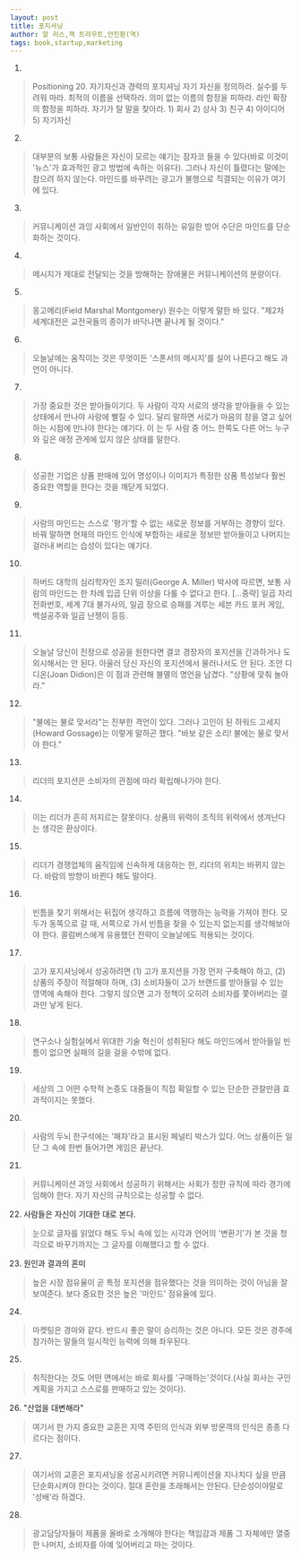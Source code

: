 ```yaml
---
layout: post
title: 포지셔닝
author: 알 리스,잭 트라우트,안진환(역)
tags: book,startup,marketing
---
```


1. 
> Positioning 20. 자기자신과 경력의 포지셔닝
자기 자신을 정의하라.
실수를 두려워 마라.
최적의 이름을 선택하라.
의미 없는 이름의 함정을 피하라.
라인 확장의 함정을 피하라.
자기가 탈 말을 찾아라. 1) 회사 2) 상사 3) 친구 4) 아이디어 5) 자기자신

2. 
> 대부분의 보통 사람들은 자신이 모르는 얘기는 잠자코 들을 수 있다(바로 이것이 '뉴스'가 효과적인 광고 방법에 속하는 이유다). 그러나 자신이 틀렸다는 말에는 참으려 하지 않는다. 마인드를 바꾸려는 광고가 불행으로 직결되는 이유가 여기에 있다.

3. 
> 커뮤니케이션 과잉 사회에서 일반인이 취하는 유일한 방어 수단은 마인드를 단순화하는 것이다.

4. 
> 메시지가 제대로 전달되는 것을 방해하는 장애물은 커뮤니케이션의 분량이다.

5. 
> 몽고메리(Field Marshal Montgomery) 원수는 이렇게 말한 바 있다. "제2차 세계대전은 교전국들의 종이가 바닥나면 끝나게 될 것이다."

6. 
> 오늘날에는 움직이는 것은 무엇이든 '스폰서의 메시지'를 실어 나른다고 해도 과언이 아니다.

7. 
> 가장 중요한 것은 받아들이기다. 두 사람이 각자 서로의 생각을 받아들을 수 있는 상태에서 만나야 사랑에 빨질 수 있다. 달리 말하면 서로가 마음의 창을 열고 싶어하는 시점에 만나야 한다는 얘기다. 이 는 두 사람 중 어느 한쪽도 다른 어느 누구와 깊은 애정 관게에 있지 않은 상태를 말한다.

8. 
> 성공한 기업은 상품 판매에 있어 명성이나 이미지가 특정한 상품 특성보다 훨씬 중요한 역할을 한다는 것을 깨닫게 되었다.

9. 
> 사람의 마인드는 스스로 '평가'할 수 없는 새로운 정보를 거부하는 경향이 있다. 바꿔 말하면 현재의 마인드 인식에 부합하는 새로운 정보만 받아들이고 나머지는 걸러내 버리는 습성이 있다는 얘기다.

10. 
> 하버드 대학의 심리학자인 조지 밀러(George A. Miller) 박사에 따르면, 보통 사람의 마인드는 한 차례 입곱 단위 이상을 다룰 수 없다고 한다. [...중략] 일곱 자리 전화번호, 세계 7대 불가사의, 일곱 장으로 승패를 겨루는 세븐 카드 포커 게임, 백설공주와 일곱 난쟁이 등등.

11. 
> 오늘날 당신이 진정으로 성공을 원한다면 결코 경장자의 포지션을 간과하거나 도외시해서는 안 된다. 아울러 당신 자신의 포지션에서 물러나서도 안 된다. 조안 디디온(Joan Didion)은 이 점과 관련해 불멸의 명언을 남겼다. "상황에 맞춰 놀아라."

12. 
> "불에는 불로 맞서라"는 진부한 격언이 있다. 그러나 고인이 된 하워드 고세지(Howard Gossage)는 이렇게 말하곤 했다. "바보 같은 소리! 불에는 물로 맞서야 한다."

13. 
> 리더의 포지션은 소비자의 관점에 따라 확립해나가야 한다.

14. 
> 이는 리더가 흔히 저지르는 잘못이다. 상품의 위력이 조직의 위력에서 생겨난다는 생각은 환상이다.

15. 
> 리더가 경쟁업체의 움직임에 신속하게 대응하는 한, 리더의 위치는 바뀌지 않는다. 바람의 방향이 바뀐다 해도 말이다.

16. 
> 빈틈을 찾기 위해서는 뒤집어 생각하고 흐름에 역행하는 능력을 가져야 한다. 모두가 동쪽으로 갈 때, 서쪽으로 가서 빈틈을 찾을 수 있는지 없는지를 생각해보아야 한다. 콜럼버스에게 유용했던 전략이 오늘날에도 적용되는 것이다.

17. 
> 고가 포지셔닝에서 성공하려면 (1) 고가 포지션을 가장 먼저 구축해야 하고, (2) 상품의 주장이 적절해야 하며, (3) 소비자들이 고가 브랜드를 받아들일 수 있는 영역에 속해야 한다. 그렇지 않으면 고가 정책이 오히려 소비자를 쫓아버리는 결과만 낳게 된다.

18. 
> 연구소나 실험실에서 위대한 기술 혁신이 성취된다 해도 마인드에서 받아들일 빈틈이 없으면 실패의 길을 걸을 수밖에 없다.

19. 
> 세상의 그 어떤 수학적 논증도 대중들이 직접 확일할 수 있는 단순한 관찰만큼 효과적이지는 못했다.

20. 
> 사람의 두뇌 한구석에는 '패자'라고 표시된 페널티 박스가 있다. 어느 상품이든 일단 그 속에 한번 들어가면 게임은 끝난다.

21. 
> 커뮤니케이션 과잉 사회에서 성공하기 위해서는 사회가 정한 규칙에 따라 경기에 임해야 한다. 자기 자신의 규칙으로는 성공할 수 없다.

22. 사람들은 자신이 기대한 대로 본다.
> 눈으로 글자를 읽었다 해도 두뇌 속에 있는 시각과 언어의 '변환기'가 본 것을 청각으로 바꾸기까지는 그 글자를 이해했다고 할 수 없다.

23. 원인과 결과의 혼미 
> 높은 시장 점유율이 곧 특정 포지션을 점유했다는 것을 의미하는 것이 아님을 잘 보여준다. 보다 중요한 것은 높은 '마인드' 점유율에 있다.

24. 
> 마켓팅은 경마와 같다. 반드시 좋은 말이 승리하는 것은 아니다. 모든 것은 경주에 참가하는 말들의 일시적인 능력에 의해 좌우된다.

25. 
> 취직한다는 것도 어떤 면에서는 바로 회사를 '구매하는'것이다.(사실 회사는 구인 계획을 가지고 스스로를 판매하고 있는 것이다).

26. "산업을 대변해라" 
> 여기서 한 가지 중요한 교훈은 지역 주민의 인식과 외부 방문객의 인식은 종종 다르다는 점이다.

27. 
> 여기서의 교훈은 포지셔닝을 성공시키려면 커뮤니케이션을 지나치다 싶을 만큼 단순화시켜야 한다는 것이다. 절대 혼란을 초래해서는 안된다. 단순성이야말로 '성배'라 하겠다.
 
28. 
> 광고담당자들이 제품을 올바로 소개해야 한다는 책임감과 제품 그 자체에만 열중한 나머지, 소비자를 아예 잊어버리고 마는 것이다.